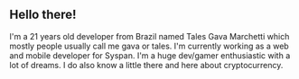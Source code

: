 ## Hello there! 

I'm a 21 years old developer from Brazil named Tales Gava Marchetti which mostly people usually call me gava or tales. I'm currently working as a web and mobile developer for Syspan. I'm a huge dev/gamer enthusiastic with a lot of dreams. I do also know a little there and here about cryptocurrency.
